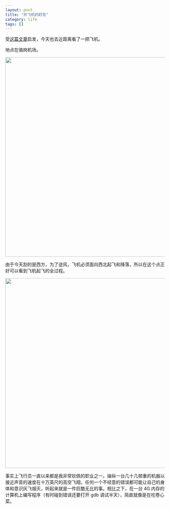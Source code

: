 ```yaml
---
layout: post
title: "开飞机的舒克"
category: life
tags: []
---
```



受[这篇文章](http://home.wangjianshuo.com/cn/20120827_cc-8.htm)启发，今天也去近距离看了一把飞机。


地点在骆岗机场。


<img src="http://ww3.sinaimg.cn/mw690/534218ffjw1dyrc5mop2ej.jpg" width="630px">


由于今天刮的是西方，为了逆风，飞机必须面向西北起飞和降落，所以在这个点正好可以看到飞机起飞的全过程。


<img src="http://ww3.sinaimg.cn/large/534218ffjw1dyrajvav8ej.jpg" width="600px">


事实上飞行员一直以来都是我非常钦佩的职业之一。操纵一台几十几顿重的机器以接近声音的速度在十万英尺的高空飞翔，任何一个不经意的错误都可能让自己的身体和意识灰飞烟灭，听起来就是一件巨酷无比的事。相比之下，在一台 4G 内存的计算机上编写程序（有时碰到错误还要打开 gdb 调试半天），简直就像是在吃卷心菜。



